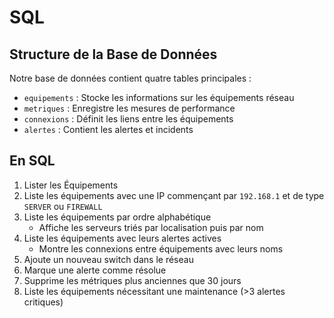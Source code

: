 
# SQL

## Structure de la Base de Données

Notre base de données contient quatre tables principales :
- `equipements` : Stocke les informations sur les équipements réseau
- `metriques` : Enregistre les mesures de performance
- `connexions` : Définit les liens entre les équipements
- `alertes` : Contient les alertes et incidents

## En SQL

1. Lister les Équipements
2. Liste les équipements avec une IP commençant par `192.168.1` et de type `SERVER` ou `FIREWALL`
3. Liste les équipements par ordre alphabétique
   - Affiche les serveurs triés par localisation puis par nom
4. Liste les équipements avec leurs alertes actives
   - Montre les connexions entre équipements avec leurs noms
5. Ajoute un nouveau switch dans le réseau
6. Marque une alerte comme résolue
7. Supprime les métriques plus anciennes que 30 jours
8. Liste les équipements nécessitant une maintenance (>3 alertes critiques)
